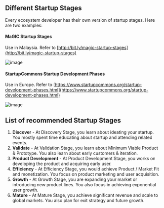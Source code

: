 ## Different Startup Stages
Every ecosystem developer has their own version of startup stages. Here are two examples:

#### MaGIC Startup Stages
Use in Malaysia. Refer to [http://bit.ly/magic-startup-stages](http://bit.ly/magic-startup-stages)

![image](https://user-images.githubusercontent.com/5336690/71714323-5c57c380-2e48-11ea-8d8a-0b161c9de7a2.png)

#### StartupCommons Startup Development Phases
Use in Europe. Refer to [https://www.startupcommons.org/startup-development-phases.html](https://www.startupcommons.org/startup-development-phases.html)

![image](https://user-images.githubusercontent.com/5336690/71714355-7c878280-2e48-11ea-8cf0-7ba6bee7aee3.png)

## List of recommended Startup Stages
  1. **Discover** - At Discovery Stage, you learn about ideating your startup. You mostly spent time educating about startup and attending related events.
  2. **Validate** - At Validation Stage, you learn about Minimum Viable Product & Prototype. You also learn about early customers & iteration.
  3. **Product Development** - At Product Development Stage, you works on developing the product and acquiring early user.
  4. **Efficiency** - At Efficiency Stage, you would achieve Product / Market Fit and monetization. You focus on product marketing and user acquisition.
  5. **Growth** - At Growth Stage, you are expanding your market or introducing new product lines. You also focus in achieving exponential user growth.
  6. **Mature** - At Mature Stage, you achieve significant revenue and scale to global markets. You also plan for exit strategy and future growth.